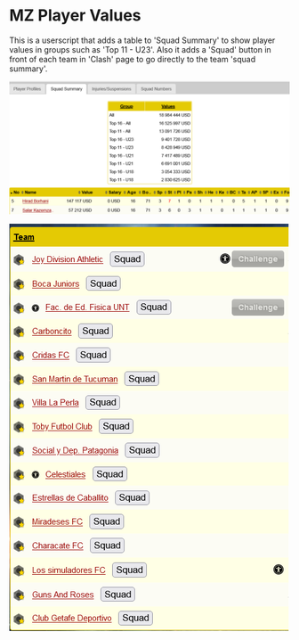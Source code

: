 # MZ Player Values
This is a userscript that adds a table to 'Squad Summary' to show player values in groups such as 'Top 11 - U23'.
Also it adds a 'Squad' button in front of each team in 'Clash' page to go directly to the team 'squad summary'.

![Squad Summary](./img/SquadSummary.png)

![Clash](./img/Clash.png)

